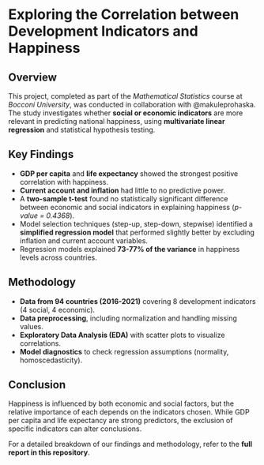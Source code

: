 # Exploring the Correlation between Development Indicators and Happiness

## Overview
This project, completed as part of the *Mathematical Statistics* course at *Bocconi University*, was conducted in collaboration with @makuleprohaska. The study investigates whether **social or economic indicators** are more relevant in predicting national happiness, using **multivariate linear regression** and statistical hypothesis testing.

## Key Findings
- **GDP per capita** and **life expectancy** showed the strongest positive correlation with happiness.
- **Current account and inflation** had little to no predictive power.
- A **two-sample t-test** found no statistically significant difference between economic and social indicators in explaining happiness (*p-value = 0.4368*).
- Model selection techniques (step-up, step-down, stepwise) identified a **simplified regression model** that performed slightly better by excluding inflation and current account variables.
- Regression models explained **73-77% of the variance** in happiness levels across countries.

## Methodology
- **Data from 94 countries (2016-2021)** covering 8 development indicators (4 social, 4 economic).
- **Data preprocessing**, including normalization and handling missing values.
- **Exploratory Data Analysis (EDA)** with scatter plots to visualize correlations.
- **Model diagnostics** to check regression assumptions (normality, homoscedasticity).

## Conclusion
Happiness is influenced by both economic and social factors, but the relative importance of each depends on the indicators chosen. While GDP per capita and life expectancy are strong predictors, the exclusion of specific indicators can alter conclusions. 

For a detailed breakdown of our findings and methodology, refer to the **full report in this repository**.

